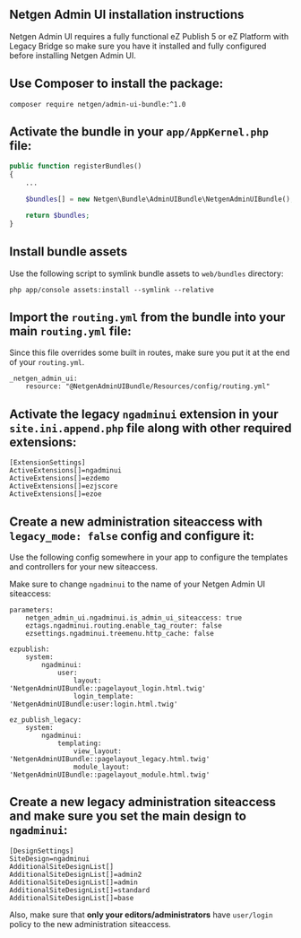 Netgen Admin UI installation instructions
-----------------------------------------

Netgen Admin UI requires a fully functional eZ Publish 5 or eZ Platform with Legacy Bridge
so make sure you have it installed and fully configured before installing Netgen Admin UI.

## Use Composer to install the package: 

```
composer require netgen/admin-ui-bundle:^1.0
```

## Activate the bundle in your `app/AppKernel.php` file:

```php
public function registerBundles()
{
    ...

    $bundles[] = new Netgen\Bundle\AdminUIBundle\NetgenAdminUIBundle();

    return $bundles;
}
```

## Install bundle assets

Use the following script to symlink bundle assets to `web/bundles` directory:

```
php app/console assets:install --symlink --relative
```

## Import the `routing.yml` from the bundle into your main `routing.yml` file:

Since this file overrides some built in routes, make sure you put it at the end of your `routing.yml`.

```
_netgen_admin_ui:
    resource: "@NetgenAdminUIBundle/Resources/config/routing.yml"
```

## Activate the legacy `ngadminui` extension in your `site.ini.append.php` file along with other required extensions:

```
[ExtensionSettings]
ActiveExtensions[]=ngadminui
ActiveExtensions[]=ezdemo
ActiveExtensions[]=ezjscore
ActiveExtensions[]=ezoe
```

## Create a new administration siteaccess with `legacy_mode: false` config and configure it:

Use the following config somewhere in your app to configure the templates and controllers for your new siteaccess.

Make sure to change `ngadminui` to the name of your Netgen Admin UI siteaccess:

```
parameters:
    netgen_admin_ui.ngadminui.is_admin_ui_siteaccess: true
    eztags.ngadminui.routing.enable_tag_router: false
    ezsettings.ngadminui.treemenu.http_cache: false

ezpublish:
    system:
        ngadminui:
            user:
                layout: 'NetgenAdminUIBundle::pagelayout_login.html.twig'
                login_template: 'NetgenAdminUIBundle:user:login.html.twig'

ez_publish_legacy:
    system:
        ngadminui:
            templating:
                view_layout: 'NetgenAdminUIBundle::pagelayout_legacy.html.twig'
                module_layout: 'NetgenAdminUIBundle::pagelayout_module.html.twig'
```

## Create a new legacy administration siteaccess and make sure you set the main design to `ngadminui`:

```
[DesignSettings]
SiteDesign=ngadminui
AdditionalSiteDesignList[]
AdditionalSiteDesignList[]=admin2
AdditionalSiteDesignList[]=admin
AdditionalSiteDesignList[]=standard
AdditionalSiteDesignList[]=base
```

Also, make sure that **only your editors/administrators** have `user/login` policy to the new administration siteaccess.
